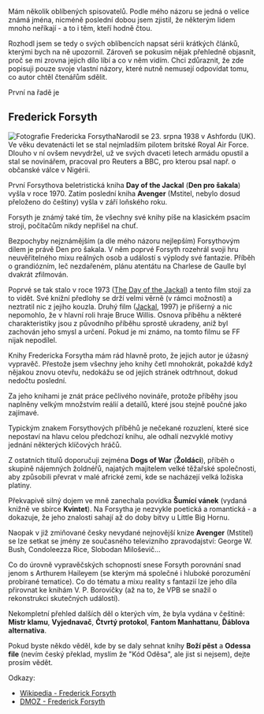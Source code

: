 <!-- dcterms:identifier = riderweblog#118 -->
<!-- dcterms:title = Frederick Forsyth -->
<!-- dcterms:abstract = Knihy Fredericka Forsytha mám rád hlavně proto, že jejich autor je úžasný vypravěč. Přestože jsem všechny jeho knihy četl mnohokrát, pokaždé když nějakou znovu otevřu, nedokážu se od jejích stránek odtrhnout, dokud nedočtu poslední. -->
<!-- np9:categoryId = 2 -->
<!-- x4w:category = Lidé a jiná zvěř -->
<!-- np9:authorId = 1 -->
<!-- np9:authorEmail = michal.valasek@altairis.cz -->
<!-- dcterms:creator = Michal Altair Valášek -->
<!-- np9:serialId = 1 -->
<!-- x4w:serial = Řekni mi, co čteš -->
<!-- dcterms:created = 2004-01-05T03:32:45+01:00 -->
<!-- dcterms:dateAccepted = 2004-01-05T03:32:45+01:00 -->

Mám několik oblíbených spisovatelů. Podle mého názoru se jedná o velice známá jména, nicméně poslední dobou jsem zjistil, že některým lidem mnoho neříkají - a to i těm, kteří hodně čtou.

Rozhodl jsem se tedy o svých oblíbencích napsat sérii krátkých článků, kterými bych na ně upozornil. Zároveň se pokusím nějak přehledně objasnit, proč se mi zrovna jejich dílo líbí a co v něm vidím. Chci zdůraznit, že zde popisuji pouze svoje vlastní názory, které nutně nemusejí odpovídat tomu, co autor chtěl čtenářům sdělit.

První na řadě je

## Frederick Forsyth

 ![Fotografie Fredericka Forsytha](https://www.cdn.altairis.cz/Blog/forsyth.jpg "Obrázek z přebalu knihy Avenger (c) Gill Shaw")Narodil se 23. srpna 1938 v Ashfordu (UK). Ve věku devatenácti let se stal nejmladším pilotem britské Royal Air Force. Dlouho v ní ovšem nevydržel, už ve svých dvaceti letech armádu opustil a stal se novinářem, pracoval pro Reuters a BBC, pro kterou psal např. o občanské válce v Nigérii.

První Forsythova beletristická kniha **Day of the Jackal** (**Den pro šakala**) vyšla v roce 1970. Zatím poslední kniha **Avenger** (Mstitel, nebylo dosud přeloženo do češtiny) vyšla v září loňského roku.

Forsyth je známý také tím, že všechny své knihy píše na klasickém psacím stroji, počítačům nikdy nepřišel na chuť.

Bezpochyby nejznámějším (a dle mého názoru nejlepším) Forsythovým dílem je právě Den pro šakala. V něm poprvé Forsyth rozehrál svoji hru neuvěřitelného mixu reálných osob a událostí s výplody své fantazie. Příběh o grandiózním, leč nezdařeném, plánu atentátu na Charlese de Gaulle byl dvakrát zfilmován.

Poprvé se tak stalo v roce 1973 ([The Day of the Jackal](http://www.imdb.com/title/tt0069947/)) a tento film stojí za to vidět. Své knižní předlohy se drží velmi věrně (v rámci možností) a neztratil nic z jejího kouzla. Druhý film ([Jackal](http://www.imdb.com/title/tt0119395/), 1997) je příšerný a nic nepomohlo, že v hlavní roli hraje Bruce Willis. Osnova příběhu a některé charakteristiky jsou z původního příběhu sprostě ukradeny, aniž byl zachován jeho smysl a určení. Pokud je mi známo, na tomto filmu se FF nijak nepodílel.

Knihy Fredericka Forsytha mám rád hlavně proto, že jejich autor je úžasný vypravěč. Přestože jsem všechny jeho knihy četl mnohokrát, pokaždé když nějakou znovu otevřu, nedokážu se od jejích stránek odtrhnout, dokud nedočtu poslední.

Za jeho knihami je znát práce pečlivého novináře, protože příběhy jsou naplněny velkým množstvím reálií a detailů, které jsou stejně poučné jako zajímavé.

Typickým znakem Forsythových příběhů je nečekané rozuzlení, které sice nepostaví na hlavu celou předchozí knihu, ale odhalí nezvyklé motivy jednání některých klíčových hráčů.

Z ostatních titulů doporučuji zejména **Dogs of War** (**Žoldáci**), příběh o skupině nájemných žoldnéřů, najatých majitelem velké těžařské společnosti, aby způsobili převrat v malé africké zemi, kde se nacházejí velká ložiska platiny.

Překvapivě silný dojem ve mně zanechala povídka **Šumící vánek** (vydaná knižně ve sbírce **Kvintet**). Na Forsytha je nezvykle poetická a romantická - a dokazuje, že jeho znalosti sahají až do doby bitvy u Little Big Hornu.

Naopak v již zmiňované česky nevydané nejnovější knize **Avenger** (Mstitel) se lze setkat se jmény ze současného televizního zpravodajství: George W. Bush, Condoleezza Rice, Slobodan Miloševič...

Co do úrovně vypravěčských schopností snese Forsyth porovnání snad jenom s Arthurem Haileyem (se kterým má společné i hluboké porozumění probírané tematice). Co do tématu a mixu reality s fantazií lze jeho díla přirovnat ke knihám V. P. Borovičky (až na to, že VPB se snažil o rekonstrukci skutečných událostí).

Nekompletní přehled dalších děl o kterých vím, že byla vydána v češtině: **Mistr klamu**, **Vyjednavač**, **Čtvrtý protokol**, **Fantom Manhattanu**, **Ďáblova alternativa**.

Pokud byste někdo věděl, kde by se daly sehnat knihy **Boží pěst** a **Odessa file** (nevím český překlad, myslím že "Kód Oděsa", ale jist si nejsem), dejte prosím vědět.

Odkazy:

*   [Wikipedia - Frederick Forsyth](http://en.wikipedia.org/wiki/Frederick_Forsyth) 
*   [DMOZ - Frederick Forsyth](http://directory.google.com/Top/Arts/Literature/Authors/F/Forsyth,_Frederick/) 